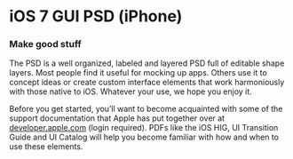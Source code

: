 # iOS 7 GUI PSD (iPhone)

### Make good stuff

The PSD is a well organized, labeled and layered PSD full of editable shape
layers. Most people find it useful for mocking up apps. Others use it to concept
ideas or create custom interface elements that work harmoniously with those
native to iOS. Whatever your use, we hope you enjoy it.

Before you get started, you’ll want to become acquainted with some of the
support documentation that Apple has put together over at
[developer.apple.com](http://developer.apple.com/)
(login required). PDFs like the iOS HIG, UI Transition Guide and UI Catalog will
help you become familiar with how and when to use these elements.

